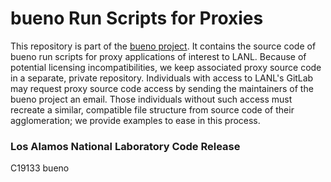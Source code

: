 # bueno Run Scripts for Proxies

This repository is part of the [bueno project](https://github.com/lanl/bueno).
It contains the source code of bueno run scripts for proxy applications of
interest to LANL.  Because of potential licensing incompatibilities, we keep
associated proxy source code in a separate, private repository. Individuals with
access to LANL's GitLab may request proxy source code access by sending the
maintainers of the bueno project an email. Those individuals without such access
must recreate a similar, compatible file structure from source code of their
agglomeration; we provide examples to ease in this process.

### Los Alamos National Laboratory Code Release
C19133 bueno
